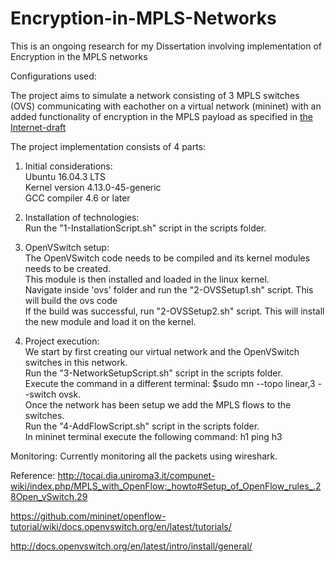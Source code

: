 # Encryption-in-MPLS-Networks
This is an ongoing research for my Dissertation involving implementation of Encryption in the MPLS networks

Configurations used:


The project aims to simulate a network consisting of 3 MPLS switches (OVS)
communicating with eachother on a virtual network (mininet) with an added
functionality of encryption in the MPLS payload as specified in
[the Internet-draft](https://tools.ietf.org/html/draft-ietf-mpls-opportunistic-encrypt-03)

The project implementation consists of 4 parts:
1) Initial considerations:</br>
	Ubuntu 16.04.3 LTS</br>
	Kernel version 4.13.0-45-generic</br>
	GCC compiler 4.6 or later</br>

2) Installation of technologies:</br>
	Run the "1-InstallationScript.sh" script in the scripts folder.

3) OpenVSwitch setup:</br>
	The OpenVSwitch code needs to be compiled and its kernel modules needs to be created. </br>
	This module is then installed and loaded in the linux kernel.</br>
	Navigate inside 'ovs' folder and run the "2-OVSSetup1.sh" script. This will build the ovs code</br>
	If the build was successful, run "2-OVSSetup2.sh" script. This will install the new module and load it on the kernel.</br>

4) Project execution:</br>
	We start by first creating our virtual network and the OpenVSwitch switches in this network.</br>
	Run the "3-NetworkSetupScript.sh" script in the scripts folder.</br>
	Execute the command in a different terminal: $sudo mn --topo linear,3 --switch ovsk.</br>
	Once the network has been setup we add the MPLS flows to the switches.</br>
	Run the "4-AddFlowScript.sh" script in the scripts folder.</br>
	In mininet terminal execute the following command: h1 ping h3</br>

Monitoring: Currently monitoring all the packets using wireshark.

Reference:
http://tocai.dia.uniroma3.it/compunet-wiki/index.php/MPLS_with_OpenFlow:_howto#Setup_of_OpenFlow_rules_.28Open_vSwitch.29

https://github.com/mininet/openflow-tutorial/wiki/docs.openvswitch.org/en/latest/tutorials/

http://docs.openvswitch.org/en/latest/intro/install/general/


